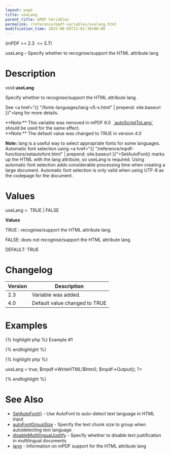 ```yaml
---
layout: page
title: useLang
parent_title: mPDF Variables
permalink: /reference/mpdf-variables/uselang.html
modification_time: 2015-08-05T12:02:38+00:00
---
```


(mPDF &gt;= 2.3  &lt;= 5.7)

useLang – Specify whether to recognise/support the HTML attribute <span class="parameter">lang</span>

# Description

void **useLang**

Specify whether to recognise/support the HTML attribute <span class="parameter">lang</span>.

See <a href="{{ "/fonts-languages/lang-v5-x.html" | prepend: site.baseurl }}">lang</a> for more details.

<div class="alert alert-info" role="alert">**Note:** This variable was removed in mPDF 6.0  <a href="{{ "/reference/mpdf-variables/autoscripttolang.html" | prepend: site.baseurl }}">`autoScriptToLang`</a> should be used for the same effect.</div>

<div class="alert alert-info" role="alert">**Note:** The default value was changed to <span class="smallblock">TRUE </span>in version 4.0</div>

**Note:** <span class="parameter">lang</span> is a useful way to select appropriate fonts for some languages. Automatic font selection using <a href="{{ "/reference/mpdf-functions/setautofont.html" | prepend: site.baseurl }}">SetAutoFont()</a> marks up the HTML with the <span class="parameter">lang</span> attribute, so useLang is required. Using automatic font selection adds considerable processing time when creating a large document. Automatic font selection is only valid when using UTF-8 as the codepage for the document.

# Values

<span class="parameter">useLang</span> =  <span class="smallblock">TRUE </span>| <span class="smallblock">FALSE</span>

**Values**

<span class="smallblock">TRUE </span>: recognise/support the HTML attribute <span class="parameter">lang</span>.

<span class="smallblock">FALSE</span>: does not recognise/support the HTML attribute <span class="parameter">lang</span>.

<span class="smallblock">DEFAULT</span>: <span class="smallblock">TRUE</span>

# Changelog

<table class="table"> <thead>
<tr> <th>Version</th><th>Description</th> </tr>
</thead> <tbody>
<tr>
<td>2.3</td>
<td>Variable was added.</td>
</tr>
<tr>
<td>4.0</td>
<td>Default value changed to <span class="smallblock">TRUE</span></td>
</tr>
</tbody> </table>

# Examples

{% highlight php %}
Example #1

{% endhighlight %}

{% highlight php %}
<?php

include("// Require composer autoload
require_once __DIR__ . '/vendor/autoload.php';");

$mpdf = new mPDF('utf-8');

$html = '

Start with some English text

 هل ستسفر الجهود الدبلوماسية الجارية عن حلول؟ وكيف تنظر للاتهامات لبعض هذه الدول بالتدخل في الشأن العراقي، والتورط في دعم عمليات العنف؟ والى اي مدى يبدو الوضع في العراق انعكاسا للصراعات الإقليمية في المنطقة؟

And again in English

';

$mpdf->useLang = true;

$mpdf->WriteHTML($html);

$mpdf->Output();

?>

{% endhighlight %}

# See Also

<ul>
<li class="manual_boxlist"><a href="{{ "/reference/mpdf-variables/autofontgroupsize.html" | prepend: site.baseurl }}">SetAutoFont()</a> - Use AutoFont to auto-detect text language in HTML input</li>
<li class="manual_boxlist"><a href="{{ "/reference/mpdf-variables/autofontgroupsize.html" | prepend: site.baseurl }}">autoFontGroupSize</a> - Specify the text chunk size to group when autodetecting text language</li>
<li class="manual_boxlist"><a href="index0c23.html?tid=346">disableMultilingualJustify</a> - Specify whether to disable text justification in multilingual documents</li>
<li class="manual_boxlist"><a href="{{ "/fonts-languages/lang-v5-x.html" | prepend: site.baseurl }}">lang</a> - Information on mPDF support for the HTML attribute lang</li>
</ul>
